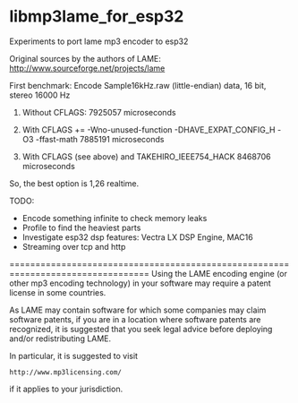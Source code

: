 # libmp3lame_for_esp32
Experiments to port lame mp3 encoder to esp32

Original sources by the authors of LAME: http://www.sourceforge.net/projects/lame


First benchmark:
Encode Sample16kHz.raw (little-endian) data, 16 bit, stereo 16000 Hz

1. Without CFLAGS:
7925057 microseconds

2. With CFLAGS += -Wno-unused-function -DHAVE_EXPAT_CONFIG_H -O3 -ffast-math
7885191 microseconds

3. With CFLAGS (see above) and TAKEHIRO_IEEE754_HACK
8468706 microseconds

So, the best option is 1,26 realtime. 

TODO:
- Encode something infinite to check memory leaks
- Profile to find the heaviest parts
- Investigate esp32 dsp features: Vectra LX DSP Engine, MAC16
- Streaming over tcp and http


=================================================================================
Using the LAME encoding engine (or other mp3 encoding technology) in your software 
may require a patent license in some countries.

As LAME may contain software for which some companies may claim software
patents, if you are in a location where software patents are recognized, it is
suggested that you seek legal advice before deploying and/or redistributing
LAME.

In particular, it is suggested to visit

    http://www.mp3licensing.com/

if it applies to your jurisdiction.

